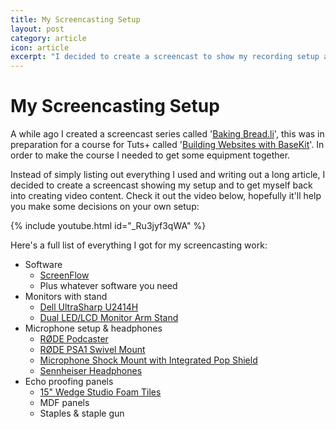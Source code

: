 ```yaml
---
title: My Screencasting Setup
layout: post
category: article
icon: article
excerpt: "I decided to create a screencast to show my recording setup and to get back into casual screencasting"
---
```


# My Screencasting Setup

A while ago I created a screencast series called '[Baking Bread.li](https://www.youtube.com/playlist?list=PLqG97mWmzNL7OFKjx0eXQpwpOaXFRM251)', this was in preparation for a course for Tuts+ called '[Building Websites with BaseKit](http://webdesign.tutsplus.com/courses/building-websites-with-basekit)'. In order to make the course I needed to get some equipment together.

Instead of simply listing out everything I used and writing out a long article, I decided to create a screencast showing my setup and to get myself back into creating video content. Check it out the video below, hopefully it'll help you make some decisions on your own setup:

{% include youtube.html id="_Ru3jyf3qWA" %}

Here's a full list of everything I got for my screencasting work:

- Software
  - [ScreenFlow](http://telestream.net/screenflow/overview.htm)
  - Plus whatever software you need
- Monitors with stand
  - [Dell UltraSharp U2414H](http://www.amazon.co.uk/gp/product/B00H3JIGHA)
  - [Dual LED/LCD Monitor Arm Stand](http://www.amazon.co.uk/MDM12D-Monitor-Stand-Swivel-Rotate/dp/B0047GF0QW/ref=sr_1_11)
- Microphone setup & headphones
  - [RØDE Podcaster](http://www.amazon.co.uk/gp/product/B000JM46FY)
  - [RØDE PSA1 Swivel Mount](http://www.amazon.co.uk/gp/product/B001D7UYBO)
  - [Microphone Shock Mount with Integrated Pop Shield](http://www.amazon.co.uk/gp/product/B004DE1K5S)
  - [Sennheiser Headphones](http://www.amazon.co.uk/Sennheiser-Ergonomic-Closed-Back-Headphones-Compatibility/dp/B005N8W1Q0/ref=sr_1_52_m)
- Echo proofing panels
  - [15" Wedge Studio Foam Tiles](http://www.amazon.co.uk/gp/product/B000RW7U9U)
  - MDF panels
  - Staples & staple gun
